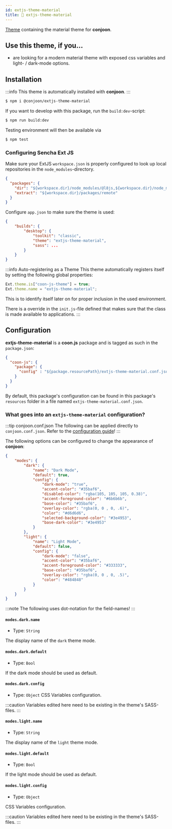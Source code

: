 ```yaml
---
id: extjs-theme-material
title: 🎨 extjs-theme-material
---
```


[Theme](/docs/themes/overview) containing the material theme for **conjoon**.

## Use this theme, if you...
- are looking for a modern material theme with exposed css variables and light- / dark-mode options. 

## Installation

:::info
This theme is automatically installed with **conjoon**.
:::

```bash
$ npm i @conjoon/extjs-theme-material
```
If you want to develop with this package, run the `build:dev`-script:
```bash
$ npm run build:dev
```
Testing environment will then be available via

```bash
$ npm test
```

### Configuring Sencha Ext JS
Make sure your ExtJS `workspace.json` is properly configured to look up local repositories in the `node_modules`-directory.

```json title=workspace.json
{
  "packages": {
    "dir": "${workspace.dir}/node_modules/@l8js,${workspace.dir}/node_modules/@conjoon,...",
    "extract": "${workspace.dir}/packages/remote"
  }
}
```

Configure `app.json` to make sure the theme is used:

```json title= app.json
{
    "builds": {
        "desktop": {
            "toolkit": "classic",
            "theme": "extjs-theme-material",
            "sass": ...
        }
    }
}
```

:::info Auto-registering as a Theme
This theme automatically registers itself by setting the following global properties:
```javascript
Ext.theme.is["coon-js-theme"] = true;
Ext.theme.name = "extjs-theme-material";
```
This is to identify itself later on for proper inclusion in the used environment.

There is a override in the `init.js`-file defined that makes sure that the class is made available to applications.
:::


## Configuration

**extjs-theme-material** is a **coon.js** package and is tagged as such in the `package.json`:

```json
{
  "coon-js": {
    "package": {
      "config" : "${package.resourcePath}/extjs-theme-material.conf.json"
    }
  }
}
```

By default, this package's configuration can be found in this package's `resources` folder in a file named `extjs-theme-material.conf.json`.

### What goes into an `extjs-theme-material` configuration?

:::tip conjoon.conf.json
The following can be applied directly to `conjoon.conf.json`. Refer to the [configuration guide](/docs/configuration#package-configurations)!
:::

The following options can be configured to change the appearance of **conjoon**:

```json
{
    "modes": {
        "dark": {
            "name": "Dark Mode",
            "default": true,
            "config": {
                "dark-mode": "true",
                "accent-color": "#35baf6",
                "disabled-color": "rgba(105, 105, 105, 0.38)",
                "accent-foreground-color": "#6b6b6b",
                "base-color": "#35baf6",
                "overlay-color": "rgba(0, 0 , 0, .6)",
                "color": "#d6d6d6",
                "selected-background-color": "#3e4953",
                "base-dark-color": "#3e4953"
            }
        },
        "light": {
            "name": "Light Mode",
            "default": false,
            "config": {
                "dark-mode": "false",
                "accent-color": "#35baf6",
                "accent-foreground-color": "#333333",
                "base-color": "#35baf6",
                "overlay-color": "rgba(0, 0 , 0, .5)",
                "color": "#484848"
            }
        }
    }
}
```
:::note
The following uses dot-notation for the field-names!
:::

#### `modes.dark.name`
 - Type: `String` 

The display name of the `dark` theme mode.

#### `modes.dark.default` 
 - Type: `Bool`

If the dark mode should be used as default.

#### `modes.dark.config`
 - Type: `Object` 
CSS Variables configuration.

:::caution
Variables edited here need to be existing in the theme's SASS-files.
:::

#### `modes.light.name`
- Type: `String`

The display name of the `light` theme mode.

#### `modes.light.default`
- Type: `Bool`

If the light mode should be used as default.

#### `modes.light.config`
- Type: `Object`
  
CSS Variables configuration.

:::caution
Variables edited here need to be existing in the theme's SASS-files.
:::